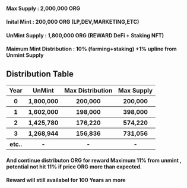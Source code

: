 <h4>Max Supply : 2,000,000 ORG</h4>
<h4>Inital Mint : 200,000 ORG (LP,DEV,MARKETING,ETC)</h4>
<h4>UnMint Supply : 1,800,000 ORG (REWARD DeFi + Staking NFT)</h4>
<h4>Maimum Mint Distribution : 10% (farming+staking) +1% upline from Unmint Supply</h4>

<h2>Distribution Table </h2>
<table>
  <tr>
    <th>Year</th>
    <th>UnMint</th>
    <th>Max Distribution</th>
    <th>Max Supply</th>
  </tr>
    <tr>
    <th>0</th>
    <th>1,800,000</th>
    <th>200,000</th>
    <th>200,000</th>
  </tr>
    <tr>
    <th>1</th>
    <th>1,602,000</th>
    <th>198,000</th>
    <th>398,000</th>
  </tr>
     <tr>
    <th>2</th>
    <th>1,425,780</th>
    <th>176,220</th>
    <th>574,220</th>
  </tr>
   <tr>
    <th>3</th>
    <th>1,268,944</th>
    <th>156,836</th>
    <th>731,056</th>
  </tr>
    
    
  <tr>
    <th>etc..</th>
    <th>-</th>
    <th>-</th>
    <th>-</th>
  </tr>
     
</table>

<h4> And continue distributon  ORG for reward Maximum 11% from unmint , potential not hit 11% if price ORG more than expected.</h4>
<h4> Reward will still availabel for 100 Years an more</br>